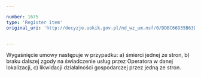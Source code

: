 ```yaml
---

number: 1675
type: 'Register item'
original_uri: 'http://decyzje.uokik.gov.pl/nd_wz_um.nsf/0/DDBC66D35B63D529C125763A002CF041?OpenDocument'


---
```


Wygaśnięcie umowy następuje w przypadku: a) śmierci jednej ze stron, b) braku dalszej zgody na świadczenie usług przez Operatora w danej lokalizacji, c) likwidacji działalności gospodarczej przez jedną ze stron.
